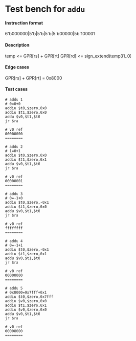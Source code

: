 # Test bench for `addu`

#### Instruction format

6'b000000|5'b<rs>|5'b<rt>|5'b<rd>|5'b00000|5b'100001

#### Description

temp <= GPR[rs] + GPR[rt]
GPR[rd] <= sign_extend(temp31..0)

#### Edge cases

GPR[rs] + GPR[rt] = 0x8000

#### Test cases

```assembly
# addu 1
# 0=0+0
addiu $t0,$zero,0x0
addiu $t1,$zero,0x0
addu $v0,$t1,$t0
jr $ra

# v0 ref
00000000
========
```

```assembly
# addu 2
# 1=0+1
addiu $t0,$zero,0x0
addiu $t1,$zero,0x1
addu $v0,$t1,$t0
jr $ra

# v0 ref
00000001
========
```

```assembly
# addu 3
# 0=-1+0
addiu $t0,$zero,-0x1
addiu $t1,$zero,0x0
addu $v0,$t1,$t0
jr $ra

# v0 ref
ffffffff
========
```

```assembly
# addu 4
# 0=-1+1
addiu $t0,$zero,-0x1
addiu $t1,$zero,0x1
addu $v0,$t1,$t0
jr $ra

# v0 ref
00000000
========
```

```assembly
# addu 5
# 0x8000=0x7fff+0x1
addiu $t0,$zero,0x7fff
addiu $v0,$zero,0x0
addiu $t1,$zero,0x1
addiu $v0,$zero,0x0
addu $v0,$t1,$t0
jr $ra

# v0 ref
00008000
========
```
